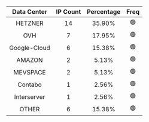 | Data Center | IP Count | Percentage | Freq |
|:------------:|:--------:|:-----------:|:-----:|
| HETZNER | 14 | 35.90% | 🟢 |
| OVH | 7 | 17.95% | 🟢 |
| Google-Cloud | 6 | 15.38% | 🟢 |
| AMAZON | 2 | 5.13% | 🟢 |
| MEVSPACE | 2 | 5.13% | 🟢 |
| Contabo | 1 | 2.56% | 🟢 |
| Interserver | 1 | 2.56% | 🟢 |
| OTHER | 6 | 15.38% | 🟢 |